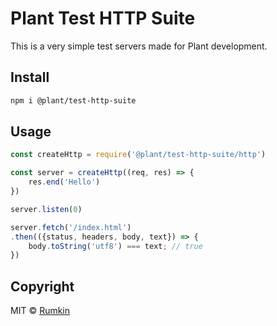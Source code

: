 # Plant Test HTTP Suite

This is a very simple test servers made for Plant development.

## Install

```bash
npm i @plant/test-http-suite
```

## Usage

```javascript
const createHttp = require('@plant/test-http-suite/http')

const server = createHttp((req, res) => {
    res.end('Hello')
})

server.listen(0)

server.fetch('/index.html')
.then(({status, headers, body, text}) => {
    body.toString('utf8') === text; // true
})
```

## Copyright

MIT &copy; [Rumkin](https://rumk.in)

